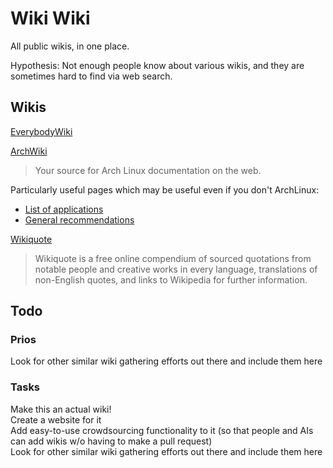 # Wiki Wiki

All public wikis, in one place.

Hypothesis: Not enough people know about various wikis, and they are sometimes hard to find via web search.


## Wikis
[EverybodyWiki](https://en.everybodywiki.com)

[ArchWiki](https://wiki.archlinux.org)  
> Your source for Arch Linux documentation on the web.

Particularly useful pages which may be useful even if you don't ArchLinux:
  -  [List of applications](https://wiki.archlinux.org/title/List_of_applications)
  -  [General recommendations](https://wiki.archlinux.org/title/General_recommendations)

[Wikiquote](https://www.wikiquote.org)  
> Wikiquote is a free online compendium of sourced quotations from notable people and creative works in every language, translations of non-English quotes, and links to Wikipedia for further information.


## Todo

### Prios
Look for other similar wiki gathering efforts out there and include them here  

### Tasks
Make this an actual wiki!  
Create a website for it  
Add easy-to-use crowdsourcing functionality to it (so that people and AIs can add wikis w/o having to make a pull request)  
Look for other similar wiki gathering efforts out there and include them here  
